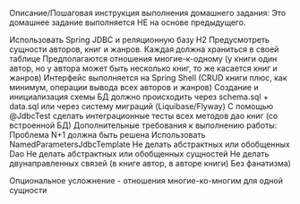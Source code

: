 Описание/Пошаговая инструкция выполнения домашнего задания:
Это домашнее задание выполняется НЕ на основе предыдущего.

Использовать Spring JDBC и реляционную базу H2
Предусмотреть сущности авторов, книг и жанров. Каждая должна храниться в своей таблице
Предполагаются отношения многие-к-одному (у книги один автор, но у автора может быть несколько книг, то же касается книг и жанров)
Интерфейс выполняется на Spring Shell (CRUD книги плюс, как минимум, операции вывода всех авторов и жанров)
Создание и инициализация схемы БД должно происходить через schema.sql + data.sql или через систему миграций (Liquibase/Flyway)
С помощью @JdbcTest сделать интеграционные тесты всех методов дао книг (со встроенной БД)
Дополнительные требования к выполнению работы:
Проблема N+1 должна быть решена
Использовать NamedParametersJdbcTemplate
Не делать абстрактных или обобщенных Dao
Не делать абстрактных или обобщенных сущностей
Не делать двунаправленных связей (в книге автор, в авторе книги)
Без фанатизма)

Опциональное усложнение - отношения многие-ко-многим для одной сущности
